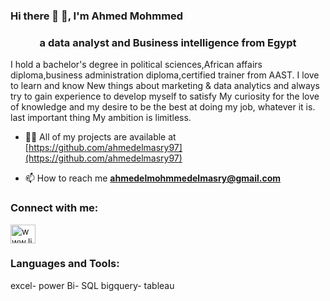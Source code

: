 ### Hi there 👋 👋, I'm Ahmed Mohmmed</h1>
<h3 align="center">a data analyst and Business intelligence from Egypt</h3>
I hold a bachelor's degree in political sciences,African affairs diploma,business administration diploma,certified trainer from AAST.
I love to learn and know New things about marketing & data analytics and always try to gain experience to develop myself to satisfy My curiosity for the love of knowledge and my desire to be the best at doing my job, whatever it is. last important thing My ambition is limitless.

- 👨‍💻 All of my projects are available at [https://github.com/ahmedelmasry97](https://github.com/ahmedelmasry97)

- 📫 How to reach me **ahmedelmohmmedelmasry@gmail.com**

<h3 align="left">Connect with me:</h3>
<p align="left">
<a href="https://linkedin.com/in/www.linkedin.com/in/ahmedmohmmed-8918831bb" target="blank"><img align="center" src="https://raw.githubusercontent.com/rahuldkjain/github-profile-readme-generator/master/src/images/icons/Social/linked-in-alt.svg" alt="www.linkedin.com/in/ahmedmohmmed-8918831bb" height="30" width="40" /></a>
</p>

<h3 align="left">Languages and Tools:</h3>
 excel- power Bi- SQL bigquery- tableau
